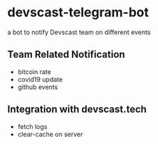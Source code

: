 # devscast-telegram-bot
a bot to notify Devscast team on different events

## Team Related Notification 
* bitcoin rate
* covid19 update
* github events

## Integration with devscast.tech
* fetch logs
* clear-cache on server

